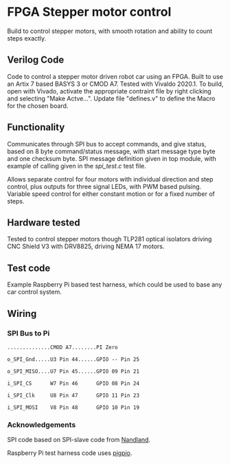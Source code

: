# FPGA Stepper motor control

Build to control stepper motors, with smooth rotation and ability to count steps exactly.

## Verilog Code
Code to control a stepper motor driven robot car using an FPGA. Built to use an Artix 7 based BASYS 3 or CMOD A7. 
Tested with Vivaldo 2020.1. To build, open with Vivado, activate the appropriate contraint file by right clicking and selecting "Make Actve...". Update file "defines.v" to define the Macro for the chosen board.

## Functionality
Communicates through SPI bus to accept commands, and give status, based on 8 byte command/status message, with start message type byte and one checksum byte. SPI message definition given in top module, with example of calling given in the *spi_test.c* test file.

Allows separate control for four motors with individual direction and step control, plus outputs for three signal LEDs, with PWM based pulsing. Variable speed control for either constant motion or for a fixed number of steps. 

## Hardware tested
Tested to control stepper motors though TLP281 optical isolators driving CNC Shield V3 with DRV8825, driving NEMA 17 motors.

## Test code
Example Raspberry Pi based test harness, which could be used to base any car control system.

## Wiring
### SPI Bus to Pi
``..............CMOD A7........PI Zero``

``o_SPI_Gnd.....U3 Pin 44......GPIO -- Pin 25`` 

``o_SPI_MISO....U7 Pin 45......GPIO 09 Pin 21``

``i_SPI_CS      W7 Pin 46      GPIO 08 Pin 24``

``i_SPI_Clk     U8 Pin 47      GPIO 11 Pin 23``

``i_SPI_MOSI    V8 Pin 48      GPIO 10 Pin 19``




### Acknowledgements
SPI code based on SPI-slave code from [Nandland](https://github.com/nandland/spi-slave).

Raspberry Pi test harness code uses [pigpio](http://abyz.me.uk/rpi/pigpio/).


